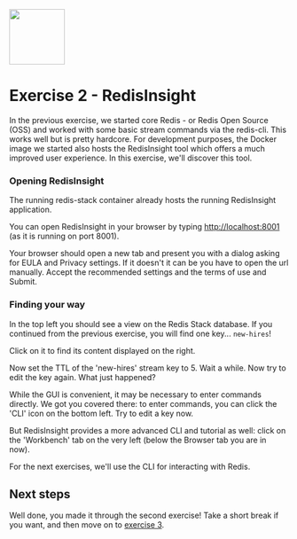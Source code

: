 <img src="../img/redis-logo-full-color-rgb.png" height=100/>

# Exercise 2 - RedisInsight

In the previous exercise, we started core Redis - or Redis Open Source (OSS) and worked with some basic stream commands via the redis-cli. This works well but is pretty hardcore. For development purposes, the Docker image we started also hosts the RedisInsight tool which offers a much improved user experience.
In this exercise, we'll discover this tool.

### Opening RedisInsight

The running redis-stack container already hosts the running RedisInsight application.

You can open RedisInsight in your browser by typing <a href="http://localhost:8001/" target="_blank">http://localhost:8001</a> (as it is running on port 8001).

Your browser should open a new tab and present you with a dialog asking for EULA and Privacy settings. If it doesn't it can be you have to open the url manually. Accept the recommended settings and the terms of use and Submit.

### Finding your way

In the top left you should see a view on the Redis Stack database. If you continued from the previous exercise, you will find one key... `new-hires`!

Click on it to find its content displayed on the right.

Now set the TTL of the 'new-hires' stream key to 5. Wait a while. Now try to edit the key again. What just happened?

While the GUI is convenient, it may be necessary to enter commands directly. We got you covered there: to enter commands, you can click the 'CLI' icon on the bottom left. Try to edit a key now.

But RedisInsight provides a more advanced CLI and tutorial as well: click on the 'Workbench' tab on the very left (below the Browser tab you are in now).

For the next exercises, we'll use the CLI for interacting with Redis.

## Next steps

Well done, you made it through the second exercise! Take a short break if you want, and then move on to [exercise 3](exercise-3-start.md).
